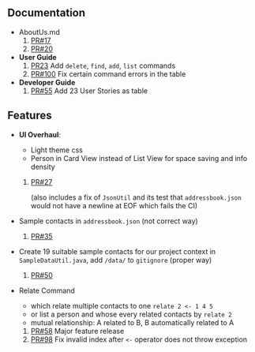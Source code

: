 

## Documentation

+ AboutUs.md
  1. [PR#17](https://github.com/AY2122S2-TIC4002-F18-3/tp2/pull/18/files)
  2. [PR#20](https://github.com/AY2122S2-TIC4002-F18-3/tp2/pull/20/files)
+ **User Guide**
  1. [PR23](https://github.com/AY2122S2-TIC4002-F18-3/tp2/pull/23/files) Add `delete`, `find`, `add`, `list` commands
  2. [PR#100](https://github.com/AY2122S2-TIC4002-F18-3/tp2/pull/100/files) Fix certain command errors in the table
+ **Developer Guide**
  1. [PR#55](https://github.com/AY2122S2-TIC4002-F18-3/tp2/pull/55/files) Add 23 User Stories as table 

## Features

+ **UI Overhaul**:
  - Light theme css 
  - Person in Card View instead of List View for space saving and info density
  1. [PR#27](https://github.com/AY2122S2-TIC4002-F18-3/tp2/pull/27/files)
     
     (also includes a fix of `JsonUtil` and its test that `addressbook.json` would not have a 
     newline at EOF which fails the CI)

+ Sample contacts in `addressbook.json` (not correct way)
  1. [PR#35](https://github.com/AY2122S2-TIC4002-F18-3/tp2/pull/35/files)
+ Create 19 suitable sample contacts for our project context in `SampleDataUtil.java`, add `/data/` to `gitignore` (proper way)
  1. [PR#50](https://github.com/AY2122S2-TIC4002-F18-3/tp2/pull/50/files)
+ Relate Command 
  + which relate multiple contacts to one `relate 2 <- 1 4 5`
  + or list a person and whose every related contacts by `relate 2`
  + mutual relationship: A related to B, B automatically related to A
  1. [PR#58](https://github.com/AY2122S2-TIC4002-F18-3/tp2/pull/58/files) Major feature release
  2. [PR#98](https://github.com/AY2122S2-TIC4002-F18-3/tp2/pull/98/files) Fix invalid index after `<-` operator does not throw exception
